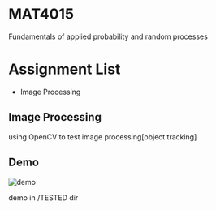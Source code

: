 # MAT4015
Fundamentals of applied probability and random processes

# Assignment List
- Image Processing


## Image Processing
using OpenCV to test image processing[object tracking]

## Demo
![demo](https://github.com/jiunbae/MAT4015/blob/master/imageProcessing/TESTED/tested.gif?raw=true)

demo in /TESTED dir